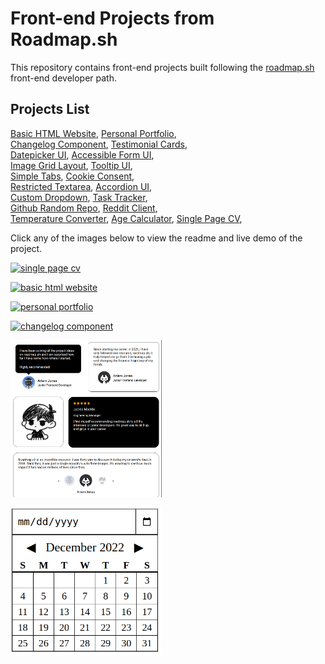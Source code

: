 # Front-end Projects from Roadmap.sh

This repository contains front-end projects built following the [roadmap.sh](https://roadmap.sh/) front-end developer path.

## Projects List

  [Basic HTML Website](https://roadmap.sh/projects/basic-html-website), [Personal Portfolio](https://roadmap.sh/projects/portfolio-website),\
  [Changelog Component](https://roadmap.sh/projects/changelog-component), [Testimonial Cards](https://roadmap.sh/projects/testimonial-cards),\
  [Datepicker UI](https://roadmap.sh/projects/datepicker-ui), [Accessible Form UI](https://roadmap.sh/projects/accessible-form-ui),\
  [Image Grid Layout](https://roadmap.sh/projects/image-grid), [Tooltip UI](https://roadmap.sh/projects/tooltip-ui),\
  [Simple Tabs](https://roadmap.sh/projects/simple-tabs), [Cookie Consent](https://roadmap.sh/projects/cookie-consent),\
  [Restricted Textarea](https://roadmap.sh/projects/restricted-textarea), [Accordion UI](https://roadmap.sh/projects/accordion),\
  [Custom Dropdown](https://roadmap.sh/projects/custom-dropdown), [Task Tracker](https://roadmap.sh/projects/task-tracker-js),\
  [Github Random Repo](https://roadmap.sh/projects/github-random-repo), [Reddit Client](https://roadmap.sh/projects/reddit-client),\
  [Temperature Converter](https://roadmap.sh/projects/temperature-converter), [Age Calculator](https://roadmap.sh/projects/age-calculator), [Single Page CV](https://roadmap.sh/projects/single-page-cv),

Click any of the images below to view the readme and live demo of the project.

<p align="left">
  <a href='/Frontend-Projects/01-single-page-cv/'>
    <img width="48%" src="./assets/images/single-page-cv.png" alt="single page cv" />
  </a>
</p>
<p align="left">
  <a href='/Frontend-Projects/02-basic-html-website/'>
    <img width="48%" src="./assets/images/basic-html-web.png" alt="basic html website" />
  </a>
</p>
<p align="left">
  <a href='/Frontend-Projects/03-personal-portfolio/'>
    <img width="48%" src="./assets/images/personal-portfolio.png" alt="personal portfolio" />
  </a>
</p>
<p align="left">
  <a href='/Frontend-Projects/04-changelog-component/'>
    <img width="48%" src="./assets/images/changelog-component.png" alt="changelog component" />
  </a>
</p>
<p align="left">
  <a href='/Frontend-Projects/05-testimonial-cards/'>
    <img width="48%" src="./assets/images/testimonial-cards.png" alt="testimonial cards" />
  </a>
</p>
<p align="left">
  <a href='/Frontend-Projects/06-datepicker-ui/'>
    <img width="48%" src="./assets/images/datepicker-ui.png" alt="datepicker ui" />
  </a>
</p>